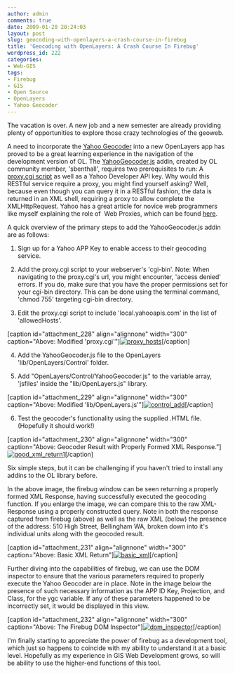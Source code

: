 ```yaml
---
author: admin
comments: true
date: 2009-01-20 20:24:03
layout: post
slug: geocoding-with-openlayers-a-crash-course-in-firebug
title: 'Geocoding with OpenLayers: A Crash Course In Firebug'
wordpress_id: 222
categories:
- Web-GIS
tags:
- Firebug
- GIS
- Open Source
- OpenLayers
- Yahoo Geocoder
---
```


The vacation is over. A new job and a new semester are already providing plenty of opportunities to explore those crazy technologies of the geoweb.

A need to incorporate the [Yahoo Geocoder](http://developer.yahoo.com/maps/rest/V1/geocode.html) into a new OpenLayers app has proved to be a great learning experience in the navigation of the development version of OL. The [YahooGeocoder.js](http://trac.openlayers.org/ticket/1784) addin, created by OL community member, 'sbenthall', requires two prerequisites to run: A [proxy.cgi script](http://trac.openlayers.org/wiki/FrequentlyAskedQuestions#ProxyHost) as well as a Yahoo Developer API key. Why would this RESTful service require a proxy, you might find yourself asking? Well, because even though you can query it in a RESTful fashion, the data is returned in an XML shell, requiring a proxy to allow complete the XMLHttpRequest. Yahoo has a great article for novice web programmers like myself explaining the role of  Web Proxies, which can be found [here](http://developer.yahoo.com/javascript/howto-proxy.html).

A quick overview of the primary steps to add the YahooGeocoder.js addin are as follows:



	
  1. Sign up for a Yahoo APP Key to enable access to their geocoding service.

	
  2. Add the proxy.cgi script to your webserver's 'cgi-bin'. Note: When navigating to the proxy.cgi's url, you might encounter, 'access denied' errors. If you do, make sure that you have the proper permissions set for your cgi-bin directory. This can be done using the terminal command, 'chmod 755' targeting cgi-bin directory.

	
  3. Edit the proxy.cgi script to include 'local.yahooapis.com' in the list of 'allowedHosts'.

[caption id="attachment_228" align="alignnone" width="300" caption="Above: Modified 'proxy.cgi'"][![proxy_hosts](http://www.mkgeomatics.com/wordpress/wp-content/uploads/2009/01/proxy_hosts-300x54.png)](http://www.mkgeomatics.com/wordpress/wp-content/uploads/2009/01/proxy_hosts.png)[/caption]

	
  4. Add the YahooGeocoder.js file to the OpenLayers 'lib/OpenLayers/Control' folder.

	
  5. Add "OpenLayers/Control/YahooGeocoder.js" to the variable array, 'jsfiles' inside the "lib/OpenLayers.js" library.

[caption id="attachment_229" align="alignnone" width="300" caption="Above: Modified 'lib/OpenLayers.js'"][![control_add](http://www.mkgeomatics.com/wordpress/wp-content/uploads/2009/01/control_add-300x149.png)](http://www.mkgeomatics.com/wordpress/wp-content/uploads/2009/01/control_add.png)[/caption]

	
  6. Test the geocoder's functionality using the supplied .HTML file. (Hopefully it should work!)

[caption id="attachment_230" align="alignnone" width="300" caption="Above: Geocoder Result with Properly Formed XML Response."][![good_xml_return1](http://www.mkgeomatics.com/wordpress/wp-content/uploads/2009/01/good_xml_return1-300x217.png)](http://www.mkgeomatics.com/wordpress/wp-content/uploads/2009/01/good_xml_return1.png)[/caption]


Six simple steps, but it can be challenging if you haven't tried to install any addins to the OL library before.

In the above image, the firebug window can be seen returning a properly formed XML Response, having successfully executed the geocoding function. If you enlarge the image, we can compare this to the raw XML-Response using a properly constructed query. Note in both the response captured from firebug (above) as well as the raw XML (below) the presence of the address: 510 High Street, Bellingham WA, broken down into it's individual units along with the geocoded result.

[caption id="attachment_231" align="alignnone" width="300" caption="Above: Basic XML Return"][![basic_xml](http://www.mkgeomatics.com/wordpress/wp-content/uploads/2009/01/basic_xml-300x221.png)](http://www.mkgeomatics.com/wordpress/wp-content/uploads/2009/01/basic_xml.png)[/caption]

Further diving into the capabilities of firebug, we can use the DOM inspector to ensure that the various parameters required to properly execute the Yahoo Geocoder are in place. Note in the image below the presence of such necessary information as the APP ID Key, Projection, and Class, for the ygc variable. If any of these parameters happened to be incorrectly set, it would be displayed in this view.

[caption id="attachment_232" align="alignnone" width="300" caption="Above: The Firebug DOM Inspector"][![dom_inspector](http://www.mkgeomatics.com/wordpress/wp-content/uploads/2009/01/dom_inspector-300x91.png)](http://www.mkgeomatics.com/wordpress/wp-content/uploads/2009/01/dom_inspector.png)[/caption]

I'm finally starting to appreciate the power of firebug as a development tool, which just so happens to coincide with my ability to understand it at a basic level. Hopefully as my experience in GIS Web Development grows, so will be ability to use the higher-end functions of this tool.
